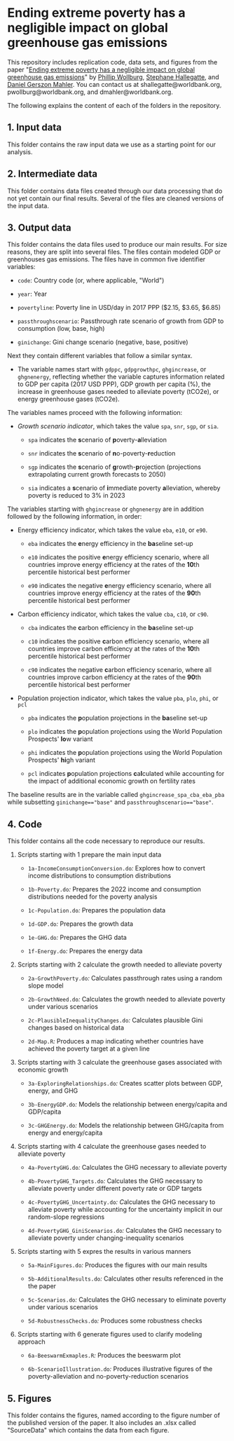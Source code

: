 # Ending extreme poverty has a negligible impact on global greenhouse gas emissions

This repository includes replication code, data sets, and figures from the paper "[Ending extreme poverty has a negligible impact on global greenhouse gas emissions](https://documents1.worldbank.org/curated/en/099557002242323911/pdf/IDU0bbf17510061a9045530b57a0ccaba7a1dc79.pdf)"
by [Phillip
Wollburg](https://www.worldbank.org/en/about/people/p/philip-randolph-wollburg), [Stephane
Hallegatte](https://www.worldbank.org/en/about/people/s/stephane-hallegatte), and [Daniel
Gerszon Mahler](https://sites.google.com/view/danielmahler/). You can contact us at
shallegatte\@worldbank.org, pwollburg\@worldbank.org, and dmahler\@worldbank.org.

The following explains the content of each of the folders in the repository.

## 1. Input data

This folder contains the raw input data we use as a starting point for our analysis.

## 2. Intermediate data

This folder contains data files created through our data processing that do not yet
contain our final results. Several of the files are cleaned versions of the input data.

## 3. Output data

This folder contains the data files used to produce our main results. For size reasons,
they are split into several files. The files contain modeled GDP or greenhouses gas
emissions. The files have in common five identifier variables:

-   `code`: Country code (or, where applicable, "World")

-   `year`: Year

-   `povertyline`: Poverty line in USD/day in 2017 PPP (\$2.15, \$3.65, \$6.85)

-   `passthroughscenario`: Passthrough rate scenario of growth from GDP to consumption
    (low, base, high)

-   `ginichange`: Gini change scenario (negative, base, positive)

Next they contain different variables that follow a similar syntax.

-   The variable names start with `gdppc`, `gdpgrowthpc`, `ghgincrease`, or `ghgnenergy`,
    reflecting whether the variable captures information related to GDP per capita (2017
    USD PPP), GDP growth per capita (%), the increase in greenhouse gases needed to
    alleviate poverty (tCO2e), or energy greenhouse gases (tCO2e).

The variables names proceed with the following information:

-   *Growth scenario indicator*, which takes the value `spa`, `snr`, `sgp`, or `sia`.

    -   `spa` indicates the **s**cenario of **p**overty-**a**lleviation

    -   `snr` indicates the **s**cenario of **n**o-poverty-**r**eduction

    -   `sgp` indicates the **s**cenario of **g**rowth-**p**rojection (projections
        extrapolating current growth forecasts to 2050)

    -   `sia` indicates a **s**cenario of **i**mmediate poverty **a**lleviation, whereby
        poverty is reduced to 3% in 2023

The variables starting with `ghgincrease` or `ghgnenergy` are in addition followed by the
following information, in order:

-   Energy efficiency indicator, which takes the value `eba`, `e10`, or `e90`.

    -   `eba` indicates the **e**nergy efficiency in the **ba**seline set-up

    -   `e10` indicates the positive **e**nergy efficiency scenario, where all countries
        improve energy efficiency at the rates of the **10**th percentile historical best
        performer

    -   `e90` indicates the negative **e**nergy efficiency scenario, where all countries
        improve energy efficiency at the rates of the **90**th percentile historical best
        performer

-   Carbon efficiency indicator, which takes the value `cba`, `c10`, or `c90`.

    -   `cba` indicates the **c**arbon efficiency in the **ba**seline set-up

    -   `c10` indicates the positive **c**arbon efficiency scenario, where all countries
        improve carbon efficiency at the rates of the **10**th percentile historical best
        performer

    -   `c90` indicates the negative **c**arbon efficiency scenario, where all countries
        improve carbon efficiency at the rates of the **90**th percentile historical best
        performer

-   Population projection indicator, which takes the value `pba`, `plo`, `phi`, or `pcl`

    -   `pba` indicates the **p**opulation projections in the **ba**seline set-up

    -   `plo` indicates the **p**opulation projections using the World Population
        Prospects' **lo**w variant

    -   `phi` indicates the **p**opulation projections using the World Population
        Prospects' **hi**gh variant

    -   `pcl` indicates **p**opulation projections **c**a**l**culated while accounting for
        the impact of additional economic growth on fertility rates

The baseline results are in the variable called `ghgincrease_spa_cba_eba_pba` while
subsetting `ginichange=="base"` and `passthroughscenario=="base"`.

## 4. Code

This folder contains all the code necessary to reproduce our results.

1.  Scripts starting with 1 prepare the main input data

    -   `1a-IncomeConsumptionConversion.do`*:* Explores how to convert income
        distributions to consumption distributions

    -   `1b-Poverty.do`*:* Prepares the 2022 income and consumption distributions needed
        for the poverty analysis

    -   `1c-Population.do`*:* Prepares the population data

    -   `1d-GDP.do`*:* Prepares the growth data

    -   `1e-GHG.do`*:* Prepares the GHG data

    -   `1f-Energy.do`*:* Prepares the energy data

2.  Scripts starting with 2 calculate the growth needed to alleviate poverty

    -   `2a-GrowthPoverty.do`*:* Calculates passthrough rates using a random slope model

    -   `2b-GrowthNeed.do`*:* Calculates the growth needed to alleviate poverty under
        various scenarios

    -   `2c-PlausibleInequalityChanges.do`*:* Calculates plausible Gini changes based on
        historical data

    -   `2d-Map.R`*:* Produces a map indicating whether countries have achieved the
        poverty target at a given line

3.  Scripts starting with 3 calculate the greenhouse gases associated with economic growth

    -   `3a-ExploringRelationships.do`*:* Creates scatter plots between GDP, energy, and
        GHG

    -   `3b-EnergyGDP.do`*:* Models the relationship between energy/capita and GDP/capita

    -   `3c-GHGEnergy.do`*:* Models the relationship between GHG/capita from energy and
        energy/capita

4.  Scripts starting with 4 calculate the greenhouse gases needed to alleviate poverty

    -   `4a-PovertyGHG.do`*:* Calculates the GHG necessary to alleviate poverty

    -   `4b-PovertyGHG_Targets.do`*:* Calculates the GHG necessary to alleviate poverty
        under different poverty rate or GDP targets

    -   `4c-PovertyGHG_Uncertainty.do`*: C*alculates the GHG necessary to alleviate
        poverty while accounting for the uncertainty implicit in our random-slope
        regressions

    -   `4d-PovertyGHG_GiniScenarios.do`*:* Calculates the GHG necessary to alleviate
        poverty under changing-inequality scenarios

5.  Scripts starting with 5 expres the results in various manners

    -   `5a-MainFigures.do`*:* Produces the figures with our main results

    -   `5b-AdditionalResults.do`*:* Calculates other results referenced in the the paper

    -   `5c-Scenarios.do`*:* Calculates the GHG necessary to eliminate poverty under
        various scenarios

    -   `5d-RobustnessChecks.do`*:* Produces some robustness checks

6.  Scripts starting with 6 generate figures used to clarify modeling approach

    -   `6a-BeeswarmExmaples.R`*:* Produces the beeswarm plot

    -   `6b-ScenarioIllustration.do`*:* Produces illustrative figures of the
        poverty-alleviation and no-poverty-reduction scenarios

## 5. Figures

This folder contains the figures, named according to the figure number of the published
version of the paper. It also includes an .xlsx called "SourceData" which contains the
data from each figure.
